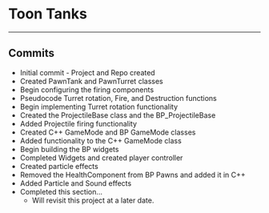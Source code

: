 # Toon Tanks
---

## Commits
* Initial commit - Project and Repo created
* Created PawnTank and PawnTurret classes
* Begin configuring the firing components
* Pseudocode Turret rotation, Fire, and Destruction functions
* Begin implementing Turret rotation functionality 
* Created the ProjectileBase class and the BP_ProjectileBase
* Added Projectile firing functionality 
* Created C++ GameMode and BP GameMode classes
* Added functionality to the C++ GameMode class
* Begin building the BP widgets
* Completed Widgets and created player controller 
* Created particle effects
* Removed the HealthComponent from BP Pawns and added it in C++
* Added Particle and Sound effects 
* Completed this section...
  * Will revisit this project at a later date.
